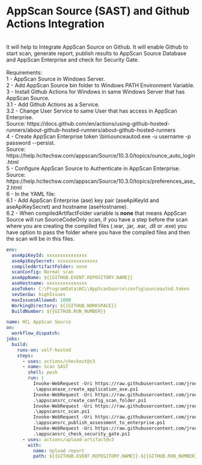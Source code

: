 # AppScan Source (SAST) and Github Actions Integration
</br>
It will help to Integrate AppScan Source on Github. It will enable Github to start scan, generate report, publish results to AppScan Source Database and AppScan Enterprise and check for Security Gate.<br>
<br>
Requirements:<br>
1 - AppScan Source in Windows Server.<br>
2 - Add AppScan Source bin folder to Windows PATH Environment Variable.<br>
3 - Install Github Actions for Windows in same Windows Server that has AppScan Source.<br>
3.1 - Add Github Actions as a Service.<br>
3.2 - Change User Service to same User that has access in AppScan Enterprise.<br>
  Source: https://docs.github.com/en/actions/using-github-hosted-runners/about-github-hosted-runners/about-github-hosted-runners <br>
4 - Create AppScan Enterprise token <install_dir>\bin\ounceautod.exe -u username -p password --persist.<br>
  Source: https://help.hcltechsw.com/appscan/Source/10.3.0/topics/ounce_auto_login.html <br>
5 - Configure AppScan Source to Authenticate  in AppScan Enterprise. <br>
  Source: https://help.hcltechsw.com/appscan/Source/10.3.0/topics/preferences_ase_2.html<br>
6 - In the YAML file:<br>
6.1 - Add AppScan Enterprise (ase) key pair (aseApiKeyId and aseApiKeySecret) and hostname (aseHostname).<br>
6.2 - When compiledArtifactFolder variable is <b>none</b> that means AppScan Source will run SourceCodeOnly scan, if you have a step before the scan where you are creating the compiled files (.war, .jar, .ear, .dll or .exe) you have option to pass the folder where you have the compiled files and then the scan will be in this files.<br> 

```yaml
env:
  aseApiKeyId: xxxxxxxxxxxxxxx
  aseApiKeySecret: xxxxxxxxxxxxxxx
  compiledArtifactFolder: none
  scanConfig: Normal scan
  aseAppName: ${{GITHUB.EVENT.REPOSITORY.NAME}}
  aseHostname: xxxxxxxxxxxxxxx
  aseToken: C:\ProgramData\HCL\AppScanSource\config\ounceautod.token
  sevSecGw: highIssues
  maxIssuesAllowed: 1000
  WorkingDirectory: ${{GITHUB.WORKSPACE}}
  BuildNumber: ${{GITHUB.RUN_NUMBER}}

name: HCL AppScan Source
on:
  workflow_dispatch:
jobs:
  build:
    runs-on: self-hosted
    steps:
      - uses: actions/checkout@v3
      - name: Scan SAST
        shell: pwsh
        run: |
          Invoke-WebRequest -Uri https://raw.githubusercontent.com/jrocia/AppScanSRC-and-GithubActions-Integration/main/scripts/appscanase_create_application_ase.ps1 -OutFile appscanase_create_application_ase.ps1
          .\appscanase_create_application_ase.ps1
          Invoke-WebRequest -Uri https://raw.githubusercontent.com/jrocia/AppScanSRC-and-GithubActions-Integration/main/scripts/appscansrc_create_config_scan_folder.ps1 -OutFile appscansrc_create_config_scan_folder.ps1
          .\appscansrc_create_config_scan_folder.ps1
          Invoke-WebRequest -Uri https://raw.githubusercontent.com/jrocia/AppScanSRC-and-GithubActions-Integration/main/scripts/appscansrc_scan.ps1 -OutFile appscansrc_scan.ps1
          .\appscansrc_scan.ps1
          Invoke-WebRequest -Uri https://raw.githubusercontent.com/jrocia/AppScanSRC-and-GithubActions-Integration/main/scripts/appscansrc_publish_assessment_to_enterprise.ps1 -OutFile appscansrc_publish_assessment_to_enterprise.ps1
          .\appscansrc_publish_assessment_to_enterprise.ps1
          Invoke-WebRequest -Uri https://raw.githubusercontent.com/jrocia/AppScanSRC-and-GithubActions-Integration/main/scripts/appscansrc_check_security_gate.ps1 -OutFile appscansrc_check_security_gate.ps1
          .\appscansrc_check_security_gate.ps1
      - uses: actions/upload-artifact@v3
        with:
          name: Upload report
          path: ${{GITHUB.EVENT.REPOSITORY.NAME}}-${{GITHUB.RUN_NUMBER}}.pdf
```
